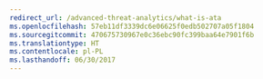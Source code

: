 ```yaml
---
redirect_url: /advanced-threat-analytics/what-is-ata
ms.openlocfilehash: 57eb11df3339dc6e06625f0edb502707a05f1804
ms.sourcegitcommit: 470675730967e0c36ebc90fc399baa64e7901f6b
ms.translationtype: HT
ms.contentlocale: pl-PL
ms.lasthandoff: 06/30/2017
---
```


